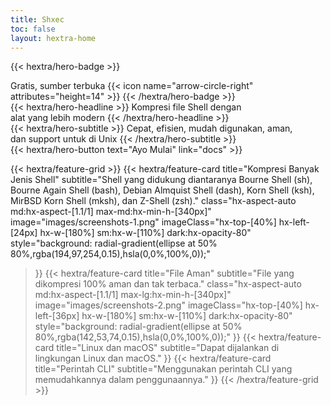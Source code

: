 ```yaml
---
title: Shxec
toc: false
layout: hextra-home
---
```


{{< hextra/hero-badge >}}
  <div class="hx-w-2 hx-h-2 hx-rounded-full hx-bg-primary-400"></div>
  <span>Gratis, sumber terbuka</span>
  {{< icon name="arrow-circle-right" attributes="height=14" >}}
{{< /hextra/hero-badge >}}

<div class="hx-mt-6 hx-mb-6">
{{< hextra/hero-headline >}}
  Kompresi file Shell dengan&nbsp;<br class="sm:hx-block hx-hidden" />alat yang lebih modern
{{< /hextra/hero-headline >}}
</div>

<div class="hx-mb-12">
{{< hextra/hero-subtitle >}}
  Cepat, efisien, mudah digunakan, aman,&nbsp;<br class="sm:hx-block hx-hidden" />dan support untuk di Unix
{{< /hextra/hero-subtitle >}}
</div>

<div class="hx-mb-6">
{{< hextra/hero-button text="Ayo Mulai" link="docs" >}}
</div>

{{< hextra/feature-grid >}}
  {{< hextra/feature-card
    title="Kompresi Banyak Jenis Shell"
    subtitle="Shell yang didukung diantaranya Bourne Shell (sh), Bourne Again Shell (bash), Debian Almquist Shell (dash), Korn Shell (ksh), MirBSD Korn Shell (mksh), dan Z-Shell (zsh)."
    class="hx-aspect-auto md:hx-aspect-[1.1/1] max-md:hx-min-h-[340px]"
    image="images/screenshots-1.png"
    imageClass="hx-top-[40%] hx-left-[24px] hx-w-[180%] sm:hx-w-[110%] dark:hx-opacity-80"
    style="background: radial-gradient(ellipse at 50% 80%,rgba(194,97,254,0.15),hsla(0,0%,100%,0));"
  >}}
  {{< hextra/feature-card
    title="File Aman"
    subtitle="File yang dikompresi 100% aman dan tak terbaca."
    class="hx-aspect-auto md:hx-aspect-[1.1/1] max-lg:hx-min-h-[340px]"
    image="images/screenshots-2.png"
    imageClass="hx-top-[40%] hx-left-[36px] hx-w-[180%] sm:hx-w-[110%] dark:hx-opacity-80"
    style="background: radial-gradient(ellipse at 50% 80%,rgba(142,53,74,0.15),hsla(0,0%,100%,0));"
  >}}
  {{< hextra/feature-card
    title="Linux dan macOS"
    subtitle="Dapat dijalankan di lingkungan Linux dan macOS."
  >}}
    {{< hextra/feature-card
    title="Perintah CLI"
    subtitle="Menggunakan perintah CLI yang memudahkannya dalam penggunaannya."
  >}}
{{< /hextra/feature-grid >}}
